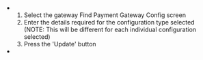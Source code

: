 - <ol><li>Select the gateway Find Payment Gateway Config screen</li><li>Enter the details required for the configuration type selected</li>(NOTE: This will be different for each individual configuration selected)<li>Press the 'Update' button</li></ol>
-